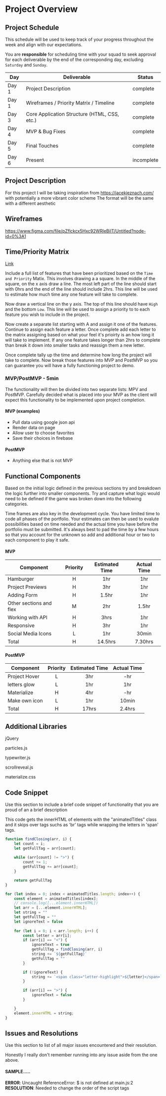 # Project Overview

## Project Schedule

This schedule will be used to keep track of your progress throughout the week and align with our expectations.  

You are **responsible** for scheduling time with your squad to seek approval for each deliverable by the end of the corresponding day, excluding `Saturday` and `Sunday`.

|  Day | Deliverable | Status
|---|---| ---|
|Day 1| Project Description | complete
|Day 1| Wireframes / Priority Matrix / Timeline | complete
|Day 3| Core Application Structure (HTML, CSS, etc.) | complete
|Day 4| MVP & Bug Fixes | complete
|Day 5| Final Touches | complete
|Day 6| Present | incomplete


## Project Description

For this project I will be taking inspiration from https://jacekjeznach.com/ with potentially a more vibrant color scheme The format will be the same with a different aesthetic

## Wireframes

https://www.figma.com/file/pZflckcx5Hxc92WRleBiIT/Untitled?node-id=0%3A1

## Time/Priority Matrix 

[Link](https://res.cloudinary.com/jkeohan/image/upload/a_270/v1591621734/project1_matrix_ocy5gc_h1kg0m.jpg)

Include a full list of features that have been prioritized based on the `Time and Priority` Matix.  This involves drawing a a square.  In the middle of the square, on the x axis draw a line.  The most left part of the line should start with 0hrs and the end of the line should include 2hrs.  This line will be used to estimate how much time any one feature will take to complete. 

Now draw a vertical line on the y axis.  The top of this line should have `High` and the bottom `Low`.  This line will be used to assign a priority to to each feature you wish to include in the project.  

Now create a separate list starting with A and assign it one of the features.  Continue to assign each feature a letter.  Once complete add each letter to the matrix assigning based on what your feel it's prioirty is an how long it will take to implement. If any one feature takes longer than 2hrs to complete than break it down into smaller tasks and reassign them a new letter. 

Once complete tally up the time and determine how long the project will take to complete. Now break those features into MVP and PostMVP so you can guarantee you will have a fully functioning project to demo. 

### MVP/PostMVP - 5min

The functionality will then be divided into two separate lists: MPV and PostMVP.  Carefully decided what is placed into your MVP as the client will expect this functionality to be implemented upon project completion.  

#### MVP (examples)

- Pull data using google json api
- Render data on page 
- Allow user to choose favorites 
- Save their choices in firebase

#### PostMVP 

- Anything else that is not MVP

## Functional Components

Based on the initial logic defined in the previous sections try and breakdown the logic further into smaller components.  Try and capture what logic would need to be defined if the game was broken down into the following categories.

Time frames are also key in the development cycle.  You have limited time to code all phases of the portfolio. Your estimates can then be used to evalute possibilities based on time needed and the actual time you have before the portfolio must be submitted. It's always best to pad the time by a few hours so that you account for the unknown so add and additional hour or two to each component to play it safe.

#### MVP
| Component | Priority | Estimated Time | Actual Time |
| --- | :---: |  :---: | :---: | 
| Hamburger | H | 1hr | 1hr |
| Project Previews | H | 3hr | 1hr |
| Adding Form | H | 1.5hr|  1hr | 
| Other sections and flex| M | 2hr | 1.5hr|
| Working with API | H | 3hrs|  1hr | 
| Responsive | H | 3hr | 1hr | 1hr |
| Social Media Icons | L | 1hr |  30min |
| Total | H | 14.5hrs| 7.30hrs |

#### PostMVP
| Component | Priority | Estimated Time | Actual Time |
| --- | :---: |  :---: | :---: | 
| Project Hover | L | 3hr | -hr | 1hr |
| letters glow | L | 1hr | 1hr |
| Materialize | H | 4hr | -hr | 30min |
| Make own icon | L | 1hr | 10min |
| Total | H | 17hrs| 2.4hrs |

## Additional Libraries
 jQuery
 
 particles.js
 
 typewriter.js
 
 scrollreveal.js
 
 materialize.css

## Code Snippet

Use this section to include a brief code snippet of functionality that you are proud of an a brief description  

This code gets the innerHTML of elements with the "animatedTitles" class and it skips over tags suchs as 'br' tags while wrapping the letters in 'span' tags.

```js
function findClosing(arr, i) {
    let count = i;
    let getFullTag = arr[count];
    
    while (arr[count] != ">") {
        count += 1;
        getFullTag += arr[count];
    }

    return getFullTag
}

for (let index = 0; index < animatedTitles.length; index++) {
    const element = animatedTitles[index];
    // console.log([...element.innerHTML])
    let arr = [...element.innerHTML];
    let string = ""
    let getFullTag = ""
    let ignoreText = false
        
    for (let i = 0; i < arr.length; i++) {
        const letter = arr[i];
        if (arr[i] == "<") {
            ignoreText = true
            getFullTag = findClosing(arr, i)
            string += `${getFullTag}`
            getFullTag = ""
        }

        if (!ignoreText) {
            string += `<span class="letter-highlight">${letter}</span>`
        }

        if (arr[i] == ">") {
            ignoreText = false
        }

    }
    element.innerHTML = string;
}
```

## Issues and Resolutions
 Use this section to list of all major issues encountered and their resolution.
 
 Honestly I really don't remember running into any issue aside from the one above. 

#### SAMPLE.....
**ERROR**: Uncaught ReferenceError: $ is not defined at main.js:2                          
**RESOLUTION**: Needed to change the order of the script tags

